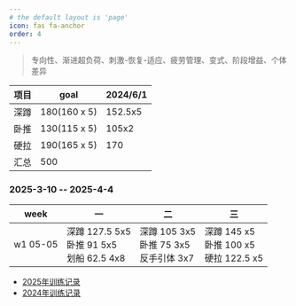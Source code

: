 ```yaml
---
# the default layout is 'page'
icon: fas fa-anchor
order: 4
---
```


> 专向性、渐进超负荷、刺激-恢复-适应、疲劳管理、变式、阶段增益、个体差异


|项目   |goal            |2024/6/1|   
|--     |--              |--      |
|深蹲   |180(160 x 5)    |152.5x5 |
|卧推   |130(115 x 5)    |105x2   |
|硬拉   |190(165 x 5)    |170     |
|汇总   |500             |        |




### 2025-3-10 -- 2025-4-4

| week |  一 |  二 |  三 | 
| --| -- | -- | -- | 
| w1 05-05| 深蹲 127.5 5x5<br />卧推 91 5x5<br />划船 62.5 4x8|深蹲 105 3x5<br />卧推 75 3x5<br />反手引体 3x7|深蹲 145 x5<br />卧推 100 x5<br />硬拉 122.5 x5|

 
- [2025年训练记录](/posts/train-record-2025)
- [2024年训练记录](/posts/train-record-2024)